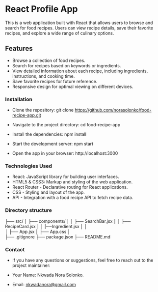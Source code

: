 # React Profile App
This is a web application built with React that allows users to browse and search for food recipes. Users can view recipe details, save their favorite recipes, and explore a wide range of culinary options.

## Features
- Browse a collection of food recipes.
- Search for recipes based on keywords or ingredients.
- View detailed information about each recipe, including ingredients, instructions, and cooking time.
- Save favorite recipes for future reference.
- Responsive design for optimal viewing on different devices.

### Installation
- Clone the repository: git clone https://github.com/norasolonko/food-recipe-app.git

- Navigate to the project directory: cd food-recipe-app

- Install the dependencies: npm install

- Start the development server: npm start

- Open the app in your browser: http://localhost:3000

### Technologies Used
- React: JavaScript library for building user interfaces.
- HTML5 & CSS3: Markup and styling of the web application.
- React Router - Declarative routing for React applications.
- CSS - Styling and layout of the app.
- API - Integration with a food recipe API to fetch recipe data.

### Directory structure
  
├── src/
│   ├── components/
│   │   ├── SearchBar.jsx
│   │   ├── RecipeCard.jsx
│   │   |---Ingredient.jsx
│   │   
│   ├── App.jsx
│   ├── App.css
│   
├── .gitignore
├── package.json
├── README.md

### Contact
- If you have any questions or suggestions, feel free to reach out to the project maintainer:

- Your Name: Nkwada Nora Solonko.
- Email: nkwadanora@gmail.com

